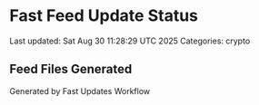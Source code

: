 # Fast Feed Update Status
Last updated: Sat Aug 30 11:28:29 UTC 2025
Categories: crypto

## Feed Files Generated

Generated by Fast Updates Workflow

